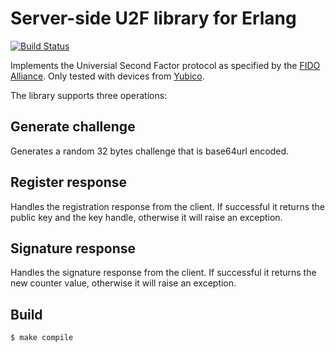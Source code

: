 Server-side U2F library for Erlang
=====
[![Build Status](https://api.travis-ci.org/sharpfin/u2f-erl.svg)](https://travis-ci.org/sharpfin/u2f-erl)

Implements the Universial Second Factor protocol as specified by the [FIDO Alliance](https://fidoalliance.org/specifications/download/). Only tested with devices from [Yubico](https://www.yubico.com/applications/fido/).

The library supports three operations:

Generate challenge
------
Generates a random 32 bytes challenge that is base64url encoded.

Register response
------
Handles the registration response from the client.
If successful it returns the public key and the key handle, otherwise it will raise an exception.

Signature response
------
Handles the signature response from the client.
If successful it returns the new counter value, otherwise it will raise an exception.

Build
-----
    $ make compile
